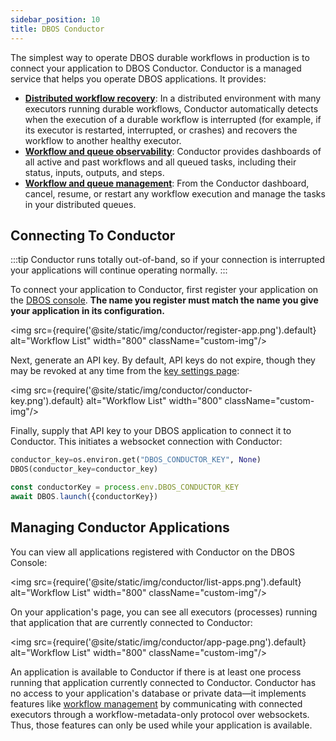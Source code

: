 ```yaml
---
sidebar_position: 10
title: DBOS Conductor
---
```


The simplest way to operate DBOS durable workflows in production is to connect your application to DBOS Conductor.
Conductor is a managed service that helps you operate DBOS applications.
It provides:

- [**Distributed workflow recovery**](./workflow-recovery.md): In a distributed environment with many executors running durable workflows, Conductor automatically detects when the execution of a durable workflow is interrupted (for example, if its executor is restarted, interrupted, or crashes) and recovers the workflow to another healthy executor.
- [**Workflow and queue observability**](./workflow-management.md): Conductor provides dashboards of all active and past workflows and all queued tasks, including their status, inputs, outputs, and steps.
- [**Workflow and queue management**](./workflow-management.md): From the Conductor dashboard, cancel, resume, or restart any workflow execution and manage the tasks in your distributed queues.


## Connecting To Conductor

:::tip
Conductor runs totally out-of-band, so if your connection is interrupted your applications will continue operating normally.
:::

To connect your application to Conductor, first register your application on the [DBOS console](https://console.dbos.dev).
**The name you register must match the name you give your application in its configuration.**

<img src={require('@site/static/img/conductor/register-app.png').default} alt="Workflow List" width="800" className="custom-img"/>

Next, generate an API key.
By default, API keys do not expire, though they may be revoked at any time from the [key settings page](https://staging.console.dbos.dev/settings/apikey):

<img src={require('@site/static/img/conductor/conductor-key.png').default} alt="Workflow List" width="800" className="custom-img"/>

Finally, supply that API key to your DBOS application to connect it to Conductor.
This initiates a websocket connection with Conductor:
<Tabs groupId="language" queryString="language">
<TabItem value="python" label="Python">

```python
conductor_key=os.environ.get("DBOS_CONDUCTOR_KEY", None)
DBOS(conductor_key=conductor_key)
```
</TabItem>
<TabItem value="typescript" label="TypeScript">

```javascript
const conductorKey = process.env.DBOS_CONDUCTOR_KEY
await DBOS.launch({conductorKey})
```
</TabItem>
</Tabs>

## Managing Conductor Applications

You can view all applications registered with Conductor on the DBOS Console:

<img src={require('@site/static/img/conductor/list-apps.png').default} alt="Workflow List" width="800" className="custom-img"/>

On your application's page, you can see all executors (processes) running that application that are currently connected to Conductor:

<img src={require('@site/static/img/conductor/app-page.png').default} alt="Workflow List" width="800" className="custom-img"/>


An application is available to Conductor if there is at least one process running that application currently connected to Conductor.
Conductor has no access to your application's database or private data&mdash;it implements features like [workflow management](./workflow-management.md) by communicating with connected executors through a workflow-metadata-only protocol over websockets.
Thus, those features can only be used while your application is available.
